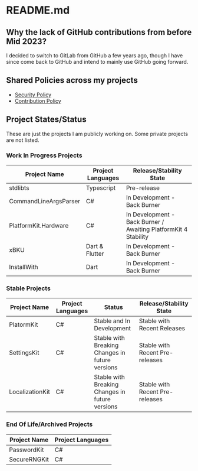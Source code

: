 # README.md

## Why the lack of GitHub contributions from before Mid 2023?
I decided to switch to GitLab from GitHub a few years ago, though I have since come back to GitHub and intend to mainly use GitHub going forward.

## Shared Policies across my projects
* [Security Policy](https://github.com/alastairlundy/AlastairLundy/blob/main/SECURITY.md)
* [Contribution Policy](https://github.com/alastairlundy/AlastairLundy/blob/main/CONTRIBUTING.md)

## Project States/Status
These are just the projects I am publicly working on. Some private projects are not listed.

### Work In Progress Projects
| Project Name | Project Languages | Release/Stability State |
|-|-|-|
| stdlibts | Typescript | Pre-release  |
| CommandLineArgsParser | C# |  In Development - Back Burner |
| PlatformKit.Hardware | C# |  In Development - Back Burner / Awaiting PlatformKit 4 Stability |
| xBKU | Dart & Flutter | In Development - Back Burner |
| InstallWith | Dart | In Development - Back Burner |

### Stable Projects

| Project Name | Project Languages | Status | Release/Stability State |
|-|-|-|-|
| PlatormKit | C# | Stable and In Development | Stable with Recent Releases |
| SettingsKit | C# | Stable with Breaking Changes in future versions | Stable with Recent Pre-releases |
| LocalizationKit | C# | Stable with Breaking Changes in future versions | Stable with Recent Pre-releases |

### End Of Life/Archived Projects

| Project Name | Project Languages |
|-|-|
| PasswordKit | C# |
| SecureRNGKit | C# |
